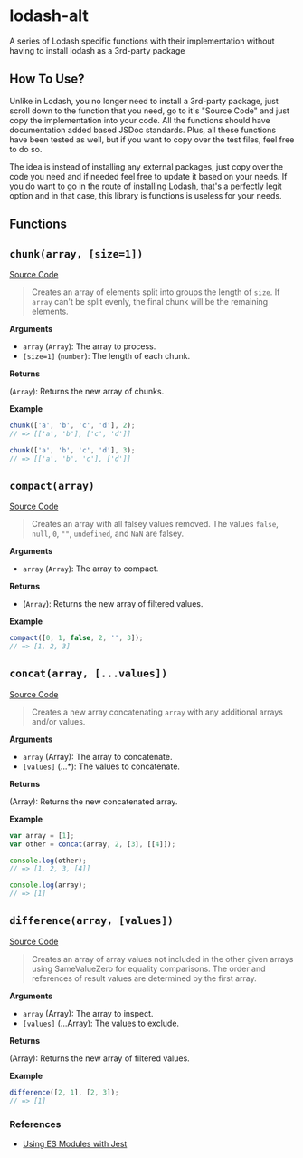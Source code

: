 # lodash-alt

A series of Lodash specific functions with their implementation without having to install lodash as a 3rd-party package

## How To Use?

Unlike in Lodash, you no longer need to install a 3rd-party package, just scroll down to the function that you need, go to it's "Source Code" and just copy the implementation into your code. All the functions should have documentation added based JSDoc standards. Plus, all these functions have been tested as well, but if you want to copy over the test files, feel free to do so.

The idea is instead of installing any external packages, just copy over the code you need and if needed feel free to update it based on your needs. If you do want to go in the route of installing Lodash, that's a perfectly legit option and in that case, this library is functions is useless for your needs.

## Functions

## `chunk(array, [size=1])`

[Source Code](./src/chunk/index.mjs)

> Creates an array of elements split into groups the length of `size`. If `array` can't be split evenly, the final chunk will be the remaining elements.

**Arguments**

- `array` (`Array`): The array to process.
- `[size=1]` (`number`): The length of each chunk.

**Returns**

(`Array`): Returns the new array of chunks.

**Example**

```js
chunk(['a', 'b', 'c', 'd'], 2);
// => [['a', 'b'], ['c', 'd']]

chunk(['a', 'b', 'c', 'd'], 3);
// => [['a', 'b', 'c'], ['d']]
```

## `compact(array)`

[Source Code](./src/compact/index.mjs)

> Creates an array with all falsey values removed. The values `false`, `null`, `0`, `""`, `undefined`, and `NaN` are falsey.

**Arguments**

- `array` (`Array`): The array to compact.

**Returns**

- (`Array`): Returns the new array of filtered values.

**Example**

```js
compact([0, 1, false, 2, '', 3]);
// => [1, 2, 3]
```

## `concat(array, [...values])`

[Source Code](./src/concat/index.mjs)

> Creates a new array concatenating `array` with any additional arrays and/or values.

**Arguments**

- `array` (Array): The array to concatenate.
- `[values]` (...\*): The values to concatenate.

**Returns**

(Array): Returns the new concatenated array.

**Example**

```js
var array = [1];
var other = concat(array, 2, [3], [[4]]);

console.log(other);
// => [1, 2, 3, [4]]

console.log(array);
// => [1]
```

## `difference(array, [values])`

[Source Code](./src/difference/index.mjs)

> Creates an array of array values not included in the other given arrays using SameValueZero for equality comparisons. The order and references of result values are determined by the first array.

**Arguments**

- `array` (Array): The array to inspect.
- `[values]` (...Array): The values to exclude.

**Returns**

(Array): Returns the new array of filtered values.

**Example**

```js
difference([2, 1], [2, 3]);
// => [1]
```

### References

- [Using ES Modules with Jest](https://www.sammeechward.com/jest-and-esmodules)
